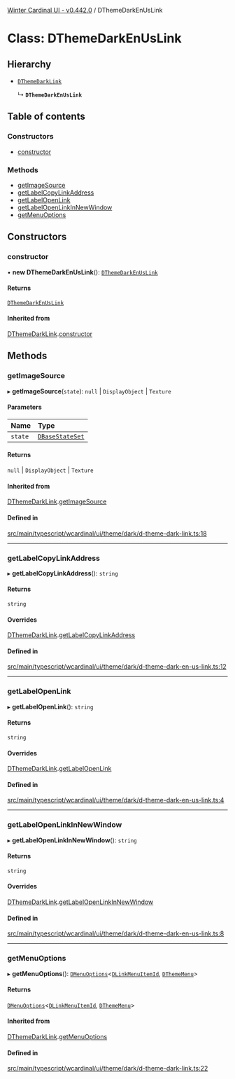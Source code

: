 [Winter Cardinal UI - v0.442.0](../index.md) / DThemeDarkEnUsLink

# Class: DThemeDarkEnUsLink

## Hierarchy

- [`DThemeDarkLink`](DThemeDarkLink.md)

  ↳ **`DThemeDarkEnUsLink`**

## Table of contents

### Constructors

- [constructor](DThemeDarkEnUsLink.md#constructor)

### Methods

- [getImageSource](DThemeDarkEnUsLink.md#getimagesource)
- [getLabelCopyLinkAddress](DThemeDarkEnUsLink.md#getlabelcopylinkaddress)
- [getLabelOpenLink](DThemeDarkEnUsLink.md#getlabelopenlink)
- [getLabelOpenLinkInNewWindow](DThemeDarkEnUsLink.md#getlabelopenlinkinnewwindow)
- [getMenuOptions](DThemeDarkEnUsLink.md#getmenuoptions)

## Constructors

### constructor

• **new DThemeDarkEnUsLink**(): [`DThemeDarkEnUsLink`](DThemeDarkEnUsLink.md)

#### Returns

[`DThemeDarkEnUsLink`](DThemeDarkEnUsLink.md)

#### Inherited from

[DThemeDarkLink](DThemeDarkLink.md).[constructor](DThemeDarkLink.md#constructor)

## Methods

### getImageSource

▸ **getImageSource**(`state`): ``null`` \| `DisplayObject` \| `Texture`

#### Parameters

| Name | Type |
| :------ | :------ |
| `state` | [`DBaseStateSet`](../interfaces/DBaseStateSet.md) |

#### Returns

``null`` \| `DisplayObject` \| `Texture`

#### Inherited from

[DThemeDarkLink](DThemeDarkLink.md).[getImageSource](DThemeDarkLink.md#getimagesource)

#### Defined in

[src/main/typescript/wcardinal/ui/theme/dark/d-theme-dark-link.ts:18](https://github.com/winter-cardinal/winter-cardinal-ui/blob/v0.442.0/src/main/typescript/wcardinal/ui/theme/dark/d-theme-dark-link.ts#L18)

___

### getLabelCopyLinkAddress

▸ **getLabelCopyLinkAddress**(): `string`

#### Returns

`string`

#### Overrides

[DThemeDarkLink](DThemeDarkLink.md).[getLabelCopyLinkAddress](DThemeDarkLink.md#getlabelcopylinkaddress)

#### Defined in

[src/main/typescript/wcardinal/ui/theme/dark/d-theme-dark-en-us-link.ts:12](https://github.com/winter-cardinal/winter-cardinal-ui/blob/v0.442.0/src/main/typescript/wcardinal/ui/theme/dark/d-theme-dark-en-us-link.ts#L12)

___

### getLabelOpenLink

▸ **getLabelOpenLink**(): `string`

#### Returns

`string`

#### Overrides

[DThemeDarkLink](DThemeDarkLink.md).[getLabelOpenLink](DThemeDarkLink.md#getlabelopenlink)

#### Defined in

[src/main/typescript/wcardinal/ui/theme/dark/d-theme-dark-en-us-link.ts:4](https://github.com/winter-cardinal/winter-cardinal-ui/blob/v0.442.0/src/main/typescript/wcardinal/ui/theme/dark/d-theme-dark-en-us-link.ts#L4)

___

### getLabelOpenLinkInNewWindow

▸ **getLabelOpenLinkInNewWindow**(): `string`

#### Returns

`string`

#### Overrides

[DThemeDarkLink](DThemeDarkLink.md).[getLabelOpenLinkInNewWindow](DThemeDarkLink.md#getlabelopenlinkinnewwindow)

#### Defined in

[src/main/typescript/wcardinal/ui/theme/dark/d-theme-dark-en-us-link.ts:8](https://github.com/winter-cardinal/winter-cardinal-ui/blob/v0.442.0/src/main/typescript/wcardinal/ui/theme/dark/d-theme-dark-en-us-link.ts#L8)

___

### getMenuOptions

▸ **getMenuOptions**(): [`DMenuOptions`](../interfaces/DMenuOptions.md)\<[`DLinkMenuItemId`](../index.md#dlinkmenuitemid), [`DThemeMenu`](../interfaces/DThemeMenu.md)\>

#### Returns

[`DMenuOptions`](../interfaces/DMenuOptions.md)\<[`DLinkMenuItemId`](../index.md#dlinkmenuitemid), [`DThemeMenu`](../interfaces/DThemeMenu.md)\>

#### Inherited from

[DThemeDarkLink](DThemeDarkLink.md).[getMenuOptions](DThemeDarkLink.md#getmenuoptions)

#### Defined in

[src/main/typescript/wcardinal/ui/theme/dark/d-theme-dark-link.ts:22](https://github.com/winter-cardinal/winter-cardinal-ui/blob/v0.442.0/src/main/typescript/wcardinal/ui/theme/dark/d-theme-dark-link.ts#L22)

